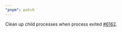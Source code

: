 ```yaml
---
"pnpm": patch
---
```


Clean up child processes when process exited [#6162](https://github.com/pnpm/pnpm/issues/6162).
